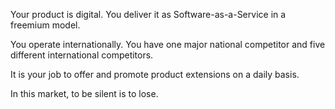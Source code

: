 Your product is digital. You deliver it as Software-as-a-Service in a freemium model.

You operate internationally. You have one major national competitor and five different international competitors.

It is your job to offer and promote product extensions on a daily basis.

In this market, to be silent is to lose.
